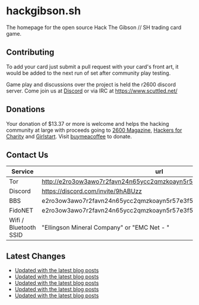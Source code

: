# hackgibson.sh
The homepage for the open source Hack The Gibson // SH trading card game.


## Contributing

To add your card just submit a pull request with your card's front art, it would be added to the next run of set after community play testing.

Game play and discussions over the project is held the r2600 discord server. Come join us at [Discord](https://discord.com/invite/9hABUzz) or via IRC at https://www.scuttled.net/


## Donations

Your donation of $13.37 or more is welcome and helps the hacking community at large with proceeds going to [2600 Magazine](https://2600.com/), [Hackers for Charity](https://hackersforcharity.org) and [Girlstart](https://girlstart.org).  Visit [buymeacoffee](https://www.buymeacoffee.com/hackgibson.sh) to donate.


## Contact Us

Service | url
-|-
Tor | http://e2ro3ow3awo7r2favn24n65ycc2qmzkoayn5r57e3f56nvjwdcgg32ad.onion
Discord | https://discord.com/invite/9hABUzz
BBS | e2ro3ow3awo7r2favn24n65ycc2qmzkoayn5r57e3f56nvjwdcgg32ad.onion:23
FidoNET | e2ro3ow3awo7r2favn24n65ycc2qmzkoayn5r57e3f56nvjwdcgg32ad.onion:24554
Wifi / Bluetooth SSID | "Ellingson Mineral Company" or "EMC Net - <fidonet address>"

## Latest Changes
<!-- BLOG-POST-LIST:START -->
- [Updated with the latest blog posts](https://github.com/DFW2600/hackgibson.sh/commit/4260731efa62b34ece63d9fdd602d8863115a13d)
- [Updated with the latest blog posts](https://github.com/DFW2600/hackgibson.sh/commit/a90ae57509ef53b45ff347a3ba57b6560633e9b7)
- [Updated with the latest blog posts](https://github.com/DFW2600/hackgibson.sh/commit/df5ff53db6f6aac801020e885d84855f91d68ca0)
- [Updated with the latest blog posts](https://github.com/DFW2600/hackgibson.sh/commit/4cf6c5398bcea118fd031771a949e7eec30f28d3)
- [Updated with the latest blog posts](https://github.com/DFW2600/hackgibson.sh/commit/bb8e6449fd8b49382cef4bc0efb7f5f40ca1c68f)
<!-- BLOG-POST-LIST:END -->
